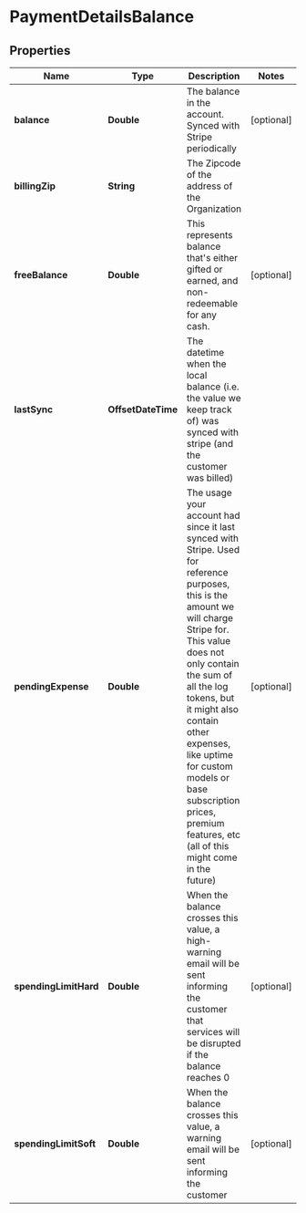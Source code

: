 

# PaymentDetailsBalance


## Properties

| Name | Type | Description | Notes |
|------------ | ------------- | ------------- | -------------|
|**balance** | **Double** | The balance in the account. Synced with Stripe periodically |  [optional] |
|**billingZip** | **String** | The Zipcode of the address of the Organization |  |
|**freeBalance** | **Double** | This represents balance that&#39;s either gifted or earned, and non-redeemable for any cash. |  [optional] |
|**lastSync** | **OffsetDateTime** | The datetime when the local balance (i.e. the value we keep track of) was synced with stripe (and the customer was billed) |  |
|**pendingExpense** | **Double** | The usage your account had since it last synced with Stripe. Used for reference purposes, this is the amount we will charge Stripe for.  This value does not only contain the sum of all the log tokens, but it might also contain other expenses, like uptime for custom models or base subscription prices, premium features, etc (all of this might come in the future)  |  [optional] |
|**spendingLimitHard** | **Double** | When the balance crosses this value, a high-warning email will be sent informing the customer that services will be disrupted if the balance reaches 0 |  [optional] |
|**spendingLimitSoft** | **Double** | When the balance crosses this value, a warning email will be sent informing the customer |  [optional] |




